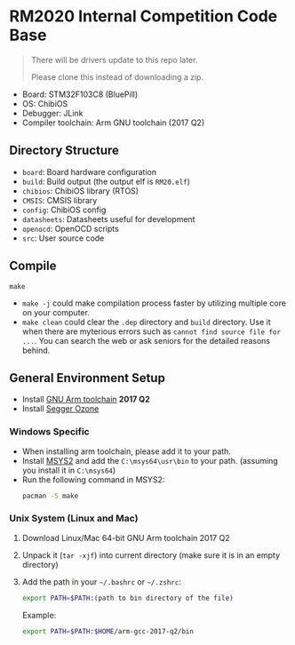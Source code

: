 # RM2020 Internal Competition Code Base

> There will be drivers update to this repo later.
> 
> Please clone this instead of downloading a zip.

* Board: STM32F103C8 (BluePill)
* OS: ChibiOS
* Debugger: JLink
* Compiler toolchain: Arm GNU toolchain (2017 Q2)

## Directory Structure
* `board`: Board hardware configuration
* `build`: Build output (the output elf is `RM20.elf`)
* `chibios`: ChibiOS library (RTOS)
* `CMSIS`: CMSIS library 
* `config`: ChibiOS config
* `datasheets`: Datasheets useful for development
* `openocd`: OpenOCD scripts
* `src`: User source code

## Compile
```
make
```

* `make -j` could make compilation process faster by utilizing multiple core on your computer.
* `make clean` could clear the `.dep` directory and `build` directory. Use it when there are myterious errors such as `cannot find source file for ...`. You can search the web or ask seniors for the detailed reasons behind.

## General Environment Setup
* Install [GNU Arm toolchain](https://developer.arm.com/tools-and-software/open-source-software/developer-tools/gnu-toolchain/gnu-rm/downloads) **2017 Q2**
* Install [Segger Ozone](https://www.segger.com/downloads/jlink/#Ozone)

### Windows Specific

* When installing arm toolchain, please add it to your path.
* Install [MSYS2](https://www.msys2.org/) and add the `C:\msys64\usr\bin` to your path. (assuming you install it in `C:\msys64`)
* Run the following command in MSYS2:
    ```bash
    pacman -S make
    ```

### Unix System (Linux and Mac)

1. Download Linux/Mac 64-bit GNU Arm toolchain 2017 Q2
2. Unpack it (`tar -xjf`) into current directory (make sure it is in an empty directory)
3. Add the path in your `~/.bashrc` or `~/.zshrc`:

   ```bash
   export PATH=$PATH:(path to bin directory of the file)
   ```

   Example:

   ```bash
   export PATH=$PATH:$HOME/arm-gcc-2017-q2/bin
   ```

